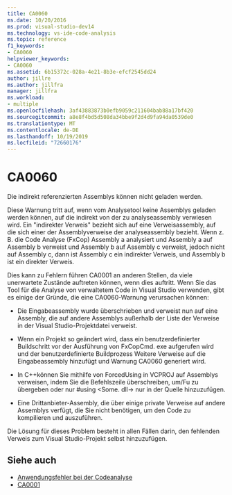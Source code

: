 ```yaml
---
title: CA0060
ms.date: 10/20/2016
ms.prod: visual-studio-dev14
ms.technology: vs-ide-code-analysis
ms.topic: reference
f1_keywords:
- CA0060
helpviewer_keywords:
- CA0060
ms.assetid: 6b15372c-028a-4e21-8b3e-efcf2545dd24
author: jillre
ms.author: jillfra
manager: jillfra
ms.workload:
- multiple
ms.openlocfilehash: 3af43883873b0efb9059c211604bab88a17bf420
ms.sourcegitcommit: a8e8f4bd5d508da34bbe9f2d4d9fa94da0539de0
ms.translationtype: MT
ms.contentlocale: de-DE
ms.lasthandoff: 10/19/2019
ms.locfileid: "72660176"
---
```

# <a name="ca0060"></a>CA0060

Die indirekt referenzierten Assemblys können nicht geladen werden.

Diese Warnung tritt auf, wenn vom Analysetool keine Assemblys geladen werden können, auf die indirekt von der zu analyseassembly verwiesen wird. Ein "indirekter Verweis" bezieht sich auf eine Verweisassembly, auf die sich einer der Assemblyverweise der analyseassembly bezieht. Wenn z. B. die Code Analyse (FxCop) Assembly a analysiert und Assembly a auf Assembly b verweist und Assembly b auf Assembly c verweist, jedoch nicht auf Assembly c, dann ist Assembly c ein indirekter Verweis, und Assembly b ist ein direkter Verweis.

Dies kann zu Fehlern führen CA0001 an anderen Stellen, da viele unerwartete Zustände auftreten können, wenn dies auftritt. Wenn Sie das Tool für die Analyse von verwaltetem Code in Visual Studio verwenden, gibt es einige der Gründe, die eine CA0060-Warnung verursachen können:

- Die Eingabeassembly wurde überschrieben und verweist nun auf eine Assembly, die auf andere Assemblys außerhalb der Liste der Verweise in der Visual Studio-Projektdatei verweist.

- Wenn ein Projekt so geändert wird, dass ein benutzerdefinierter Buildschritt vor der Ausführung von FxCopCmd. exe aufgerufen wird und der benutzerdefinierte Buildprozess Weitere Verweise auf die Eingabeassembly hinzufügt und Warnung CA0060 generiert wird.

- In C++können Sie mithilfe von ForcedUsing in VCPROJ auf Assemblys verweisen, indem Sie die Befehlszeile überschreiben, um/Fu zu übergeben oder nur #using \<Some. dll-> nur in der Quelle hinzuzufügen.

- Eine Drittanbieter-Assembly, die über einige private Verweise auf andere Assemblys verfügt, die Sie nicht benötigen, um den Code zu kompilieren und auszuführen.

Die Lösung für dieses Problem besteht in allen Fällen darin, den fehlenden Verweis zum Visual Studio-Projekt selbst hinzuzufügen.

## <a name="see-also"></a>Siehe auch

- [Anwendungsfehler bei der Codeanalyse](../code-quality/code-analysis-application-errors.md)
- [CA0001](ca0001.md)
